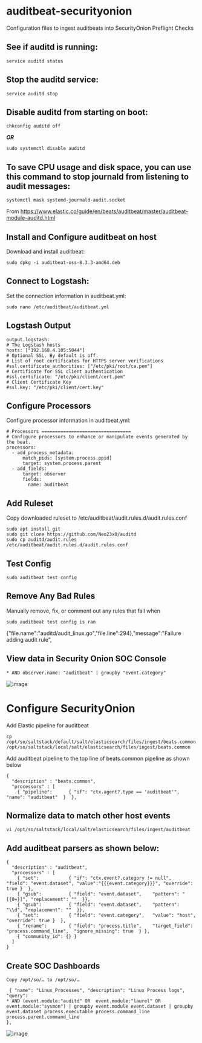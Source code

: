 # auditbeat-securityonion
Configuration files to ingest auditbeats into SecurityOnion
Preflight Checks

## See if auditd is running:
```
service auditd status
```
## Stop the auditd service:
```
service auditd stop
```

## Disable auditd from starting on boot:
```
chkconfig auditd off
```
*****OR*****
```
sudo systemctl disable auditd
```
## To save CPU usage and disk space, you can use this command to stop journald from listening to audit messages:
```
systemctl mask systemd-journald-audit.socket
```
From <https://www.elastic.co/guide/en/beats/auditbeat/master/auditbeat-module-auditd.html> 

## Install and Configure auditbeat on host

Download and install auditbeat:

```
sudo dpkg -i auditbeat-oss-8.3.3-amd64.deb
```
## Connect to Logstash:
Set the connection information in auditbeat.yml:
```
sudo nano /etc/auditbeat/auditbeat.yml
```
## Logstash Output
  ```
  output.logstash:
  # The Logstash hosts
  hosts: ["192.168.4.105:5044"]
  # Optional SSL. By default is off.
  # List of root certificates for HTTPS server verifications
  #ssl.certificate_authorities: ["/etc/pki/root/ca.pem"]
  # Certificate for SSL client authentication
  #ssl.certificate: "/etc/pki/client/cert.pem"
  # Client Certificate Key
  #ssl.key: "/etc/pki/client/cert.key"
```
## Configure Processors
Configure processor information in auditbeat.yml:
```
# Processors =================================
# Configure processors to enhance or manipulate events generated by the beat.
processors:
  - add_process_metadata:
      match_pids: [system.process.ppid]
      target: system.process.parent
  - add_fields:
      target: observer
      fields:
        name: auditbeat
```
 
## Add Ruleset
Copy downloaded ruleset to /etc/auditbeat/audit.rules.d/audit.rules.conf
```
sudo apt install git
sudo git clone https://github.com/Neo23x0/auditd
sudo cp auditd/audit.rules /etc/auditbeat/audit.rules.d/audit.rules.conf
```
## Test Config
```
sudo auditbeat test config
```
## Remove Any Bad Rules 
Manually remove, fix, or comment out any rules that fail when 
```
sudo auditbeat test config is ran
```
{"file.name":"auditd/audit_linux.go","file.line":294},"message":"Failure 
adding audit rule",

## View data in Security Onion SOC Console
```
* AND observer.name: "auditbeat" | groupby "event.category"
```

![image](https://user-images.githubusercontent.com/73084279/193045077-b0a912c9-1f87-4c8f-bc91-867425ef491e.png)


# Configure SecurityOnion
Add Elastic pipeline for auditbeat

```
cp  /opt/so/saltstack/default/salt/elasticsearch/files/ingest/beats.common  /opt/so/saltstack/local/salt/elasticsearch/files/ingest/beats.common
```

Add auditbeat pipeline to the top line of beats.common pipeline as shown below
```
{
  "description" : "beats.common",
  "processors" : [
    { "pipeline":      { "if": "ctx.agent?.type == 'auditbeat'",   "name": "auditbeat"  }  },
```
## Normalize data to match other host events
```
vi /opt/so/saltstack/local/salt/elasticsearch/files/ingest/auditbeat
```
## Add auditbeat parsers as shown below:
```
{
  "description" : "auditbeat",
  "processors" : [
    { "set":           { "if": "ctx.event?.category != null",   "field": "event.dataset", "value":"{{{event.category}}}", "override": true }  },
    { "gsub":          { "field": "event.dataset",    "pattern": "[{0=}]", "replacement": ""  }},
    { "gsub":          { "field": "event.dataset",    "pattern": "\\d", "replacement": ""  }},
    { "set":           { "field": "event.category",   "value": "host", "override": true }  },
    { "rename":        { "field": "process.title",    "target_field": "process.command_line",  "ignore_missing": true  } },
    { "community_id": {} }
  ]
}
```
## Create SOC Dashboards
```
Copy /opt/so/… to /opt/so/…
``` 
``` 
 { "name": "Linux_Processes", "description": "Linux Process logs", "query": 
* AND (event.module:"auditd" OR  event.module:"laurel" OR  event.module:"sysmon") | groupby event.module event.dataset | groupby
event.dataset process.executable process.command_line process.parent.command_line
},
``` 

![image](https://user-images.githubusercontent.com/73084279/193039909-f6b8ca7b-dc7e-4be0-9f95-538982c077b0.png)
